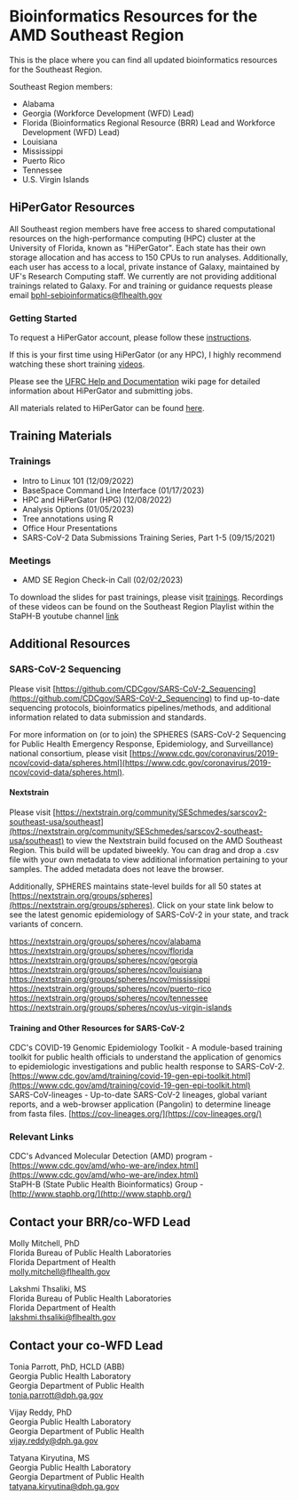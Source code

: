 # Bioinformatics Resources for the AMD Southeast Region
This is the place where you can find all updated bioinformatics resources for the Southeast Region.

Southeast Region members:
* Alabama
* Georgia (Workforce Development (WFD) Lead)
* Florida (Bioinformatics Regional Resource (BRR) Lead and Workforce Development (WFD) Lead)
* Louisiana
* Mississippi
* Puerto Rico
* Tennessee
* U.S. Virgin Islands 

## HiPerGator Resources
All Southeast region members have free access to shared computational resources on the high-performance computing (HPC) cluster at the University of Florida, known as "HiPerGator". Each state has their own storage allocation and has access to 150 CPUs to run analyses. 
Additionally, each user has access to a local, private instance of Galaxy, maintained by UF's Research Computing staff. We currently are not providing additional trainings related to Galaxy. For and training or guidance requests please email bphl-sebioinformatics@flhealth.gov

### Getting Started
To request a HiPerGator account, please follow these [instructions](hipergator/20230718_SoutheastRegion_HiPerGatorAccountAccess.pdf).

If this is your first time using HiPerGator (or any HPC), I highly recommend watching these short training [videos](https://help.rc.ufl.edu/doc/Training).

Please see the [UFRC Help and Documentation](https://help.rc.ufl.edu/doc/UFRC_Help_and_Documentation) wiki page for detailed information about HiPerGator and submitting jobs.

All materials related to HiPerGator can be found [here](hipergator).

## Training Materials
### Trainings
* Intro to Linux 101 (12/09/2022)
* BaseSpace Command Line Interface (01/17/2023)
* HPC and HiPerGator (HPG) (12/08/2022)
* Analysis Options (01/05/2023)
* Tree annotations using R 
* Office Hour Presentations
* SARS-CoV-2 Data Submissions Training Series, Part 1-5 (09/15/2021)<br />

### Meetings
* AMD SE Region Check-in Call (02/02/2023)

To download the slides for past trainings, please visit [trainings](trainings).
Recordings of these videos can be found on the Southeast Region Playlist within the StaPH-B youtube channel [link](https://www.youtube.com/watch?v=A19Dww-INJY&list=PLqK7eKDQdB7Z7OFKRs5t68m-a2Ad3m4Ow)

## Additional Resources
### SARS-CoV-2 Sequencing
Please visit [https://github.com/CDCgov/SARS-CoV-2_Sequencing](https://github.com/CDCgov/SARS-CoV-2_Sequencing) to find up-to-date sequencing protocols, bioinformatics pipelines/methods, and additional information related to data submission and standards.

For more information on (or to join) the SPHERES (SARS-CoV-2 Sequencing for Public Health Emergency Response, Epidemiology, and Surveillance) national consortium, please visit [https://www.cdc.gov/coronavirus/2019-ncov/covid-data/spheres.html](https://www.cdc.gov/coronavirus/2019-ncov/covid-data/spheres.html). 

#### Nextstrain
Please visit [https://nextstrain.org/community/SESchmedes/sarscov2-southeast-usa/southeast](https://nextstrain.org/community/SESchmedes/sarscov2-southeast-usa/southeast) to view the Nextstrain build focused on the AMD Southeast Region. This build will be updated biweekly. You can drag and drop a .csv file with your own metadata to view additional information pertaining to your samples. The added metadata does not leave the browser.

Additionally, SPHERES maintains state-level builds for all 50 states at [https://nextstrain.org/groups/spheres](https://nextstrain.org/groups/spheres). Click on your state link below to see the latest genomic epidemiology of SARS-CoV-2 in your state, and track variants of concern.

https://nextstrain.org/groups/spheres/ncov/alabama<br />
https://nextstrain.org/groups/spheres/ncov/florida<br />
https://nextstrain.org/groups/spheres/ncov/georgia<br />
https://nextstrain.org/groups/spheres/ncov/louisiana<br />
https://nextstrain.org/groups/spheres/ncov/mississippi<br />
https://nextstrain.org/groups/spheres/ncov/puerto-rico<br />
https://nextstrain.org/groups/spheres/ncov/tennessee<br />
https://nextstrain.org/groups/spheres/ncov/us-virgin-islands<br />

#### Training and Other Resources for SARS-CoV-2
CDC's COVID-19 Genomic Epidemiology Toolkit - A module-based training toolkit for public health officials to understand the application of genomics to epidemiologic investigations and public health response to SARS-CoV-2. [https://www.cdc.gov/amd/training/covid-19-gen-epi-toolkit.html](https://www.cdc.gov/amd/training/covid-19-gen-epi-toolkit.html)<br />
SARS-CoV-lineages - Up-to-date SARS-CoV-2 lineages, global variant reports, and a web-browser application (Pangolin) to determine lineage from fasta files. [https://cov-lineages.org/](https://cov-lineages.org/)


### Relevant Links
CDC's Advanced Molecular Detection (AMD) program - [https://www.cdc.gov/amd/who-we-are/index.html](https://www.cdc.gov/amd/who-we-are/index.html)<br /> 
StaPH-B (State Public Health Bioinformatics) Group - [http://www.staphb.org/](http://www.staphb.org/)

## Contact your BRR/co-WFD Lead
Molly Mitchell, PhD<br />
Florida Bureau of Public Health Laboratories<br />
Florida Department of Health<br />
molly.mitchell@flhealth.gov<br />

Lakshmi Thsaliki, MS<br />
Florida Bureau of Public Health Laboratories<br />
Florida Department of Health<br />
lakshmi.thsaliki@flhealth.gov<br />

## Contact your co-WFD Lead
Tonia Parrott, PhD, HCLD (ABB)<br />
Georgia Public Health Laboratory<br /> 
Georgia Department of Public Health<br /> 
tonia.parrott@dph.ga.gov<br />

Vijay Reddy, PhD<br />
Georgia Public Health Laboratory<br /> 
Georgia Department of Public Health<br />
vijay.reddy@dph.ga.gov<br />

Tatyana Kiryutina, MS<br />
Georgia Public Health Laboratory<br /> 
Georgia Department of Public Health<br /> 
tatyana.kiryutina@dph.ga.gov<br />
